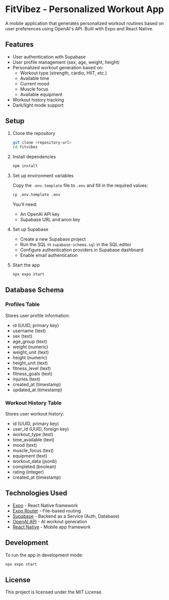 # FitVibez - Personalized Workout App

A mobile application that generates personalized workout routines based on user preferences using OpenAI's API. Built with Expo and React Native.

## Features

- User authentication with Supabase
- User profile management (sex, age, weight, height)
- Personalized workout generation based on:
  - Workout type (strength, cardio, HIIT, etc.)
  - Available time
  - Current mood
  - Muscle focus
  - Available equipment
- Workout history tracking
- Dark/light mode support

## Setup

1. Clone the repository

   ```bash
   git clone <repository-url>
   cd fitvibez
   ```

2. Install dependencies

   ```bash
   npm install
   ```

3. Set up environment variables

   Copy the `.env.template` file to `.env` and fill in the required values:

   ```bash
   cp .env.template .env
   ```

   You'll need:

   - An OpenAI API key
   - Supabase URL and anon key

4. Set up Supabase

   - Create a new Supabase project
   - Run the SQL in `supabase-schema.sql` in the SQL editor
   - Configure authentication providers in Supabase dashboard
   - Enable email authentication

5. Start the app

   ```bash
   npx expo start
   ```

## Database Schema

### Profiles Table

Stores user profile information:

- id (UUID, primary key)
- username (text)
- sex (text)
- age_group (text)
- weight (numeric)
- weight_unit (text)
- height (numeric)
- height_unit (text)
- fitness_level (text)
- fitness_goals (text)
- injuries (text)
- created_at (timestamp)
- updated_at (timestamp)

### Workout History Table

Stores user workout history:

- id (UUID, primary key)
- user_id (UUID, foreign key)
- workout_type (text)
- time_available (text)
- mood (text)
- muscle_focus (text)
- equipment (text)
- workout_data (jsonb)
- completed (boolean)
- rating (integer)
- created_at (timestamp)

## Technologies Used

- [Expo](https://expo.dev/) - React Native framework
- [Expo Router](https://docs.expo.dev/router/introduction/) - File-based routing
- [Supabase](https://supabase.com/) - Backend as a Service (Auth, Database)
- [OpenAI API](https://platform.openai.com/) - AI workout generation
- [React Native](https://reactnative.dev/) - Mobile app framework

## Development

To run the app in development mode:

```bash
npx expo start
```

## License

This project is licensed under the MIT License.

